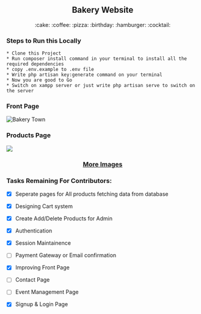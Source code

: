 <h2 align = "center">Bakery Website</h2>

<p align="center">:cake: :coffee: :pizza: :birthday: :hamburger: :cocktail:</p>

### Steps to Run this Locally
    * Clone this Project
    * Run composer install command in your terminal to install all the required dependencies
    * copy .env.example to .env file
    * Write php artisan key:generate command on your terminal
    * Now you are good to Go
    * Switch on xampp server or just write php artisan serve to switch on the server

### Front Page

![Bakery Town](https://yatharth1706.github.io/assets/bakerywebsite.PNG "Front page")

### Products Page

<img src="https://yatharth1706.github.io/assets/products1.PNG">

<h3 align="center"> <a href="https://github.com/yatharth1706/EcomWebApp/blob/master/IMAGES.md">More Images</a></h3>

### Tasks Remaining For Contributors:

- [x] Seperate pages for All products fetching data from database
- [x] Designing Cart system
- [x] Create Add/Delete Products for Admin
- [x] Authentication
- [x] Session Maintainence
- [ ] Payment Gateway or Email confirmation
- [x] Improving Front Page
- [ ] Contact Page
- [ ] Event Management Page
- [x] Signup & Login Page

